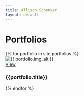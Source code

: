 ```yaml
---
title: Allison Schenker
layout: default
---
```

<h1>Portfolios</h1>
<div class="row">
  {% for portfolio in site.portfolios %}
    <div class="col-md-4">
      <div class="card mb-4 box-shadow">
        <img class="card-img-top" src="{{portfolio.img_src}}" alt="{{ portfolio.img_alt }}">
        <div class="card-body">
          <a href="{{portfolio.url}}" type="button" class="btn btn-sm btn-outline-secondary">View</a>
          <h3>{{portfolio.title}}</h3>
        </div>
      </div>
    </div>
  {% endfor %}
</div>